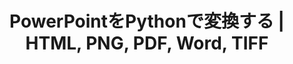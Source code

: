 ---
title: PowerPointをPythonで変換する | HTML, PNG, PDF, Word, TIFF
linktitle: PowerPointを変換する
type: docs
weight: 20
url: /python-net/convert-powerpoint/
description: この記事では、PowerPoint (PPT, PPTX, ODP) をHTML, PNG, PDF, Word, TIFFなどの異なる形式に変換するために使用できるPythonのトピックとサンプルコードを一覧表示します。
---